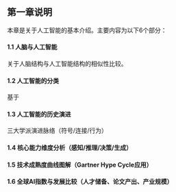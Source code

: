 ## 第一章说明

本章是关于人工智能的基本介绍。主要内容为以下6个部分：

#### 1.1 人脑与人工智能
关于人脑结构与人工智能结构的相似性比较。
#### 1.2 人工智能的分类
 基于
#### 1.3 人工智能的历史演进
三大学派演进脉络（符号/连接/行为）
#### 1.4 核心能力维度分析（感知/推理/决策/生成）

#### 1.5  技术成熟度曲线图解（Gartner Hype Cycle应用）

#### 1.6 全球AI指数与发展比较（人才储备、论文产出、产业规模）
